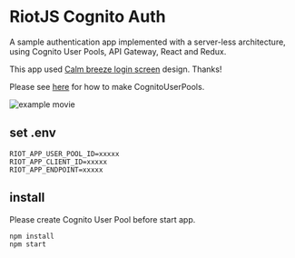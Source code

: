 # RiotJS Cognito Auth

A sample authentication app implemented with a server-less architecture, using Cognito User Pools, API Gateway, React and Redux.

This app used [Calm breeze login screen](https://codepen.io/Lewitje/pen/BNNJjo) design. Thanks!

Please see [here](https://github.com/ganezasan/serverless-cognito-auth) for how to make CognitoUserPools.

![example movie](https://raw.githubusercontent.com/ganezasan/react-cognito-auth/master/screen.png)

## set .env
```
RIOT_APP_USER_POOL_ID=xxxxx
RIOT_APP_CLIENT_ID=xxxxx
RIOT_APP_ENDPOINT=xxxxx
```

## install

Please create Cognito User Pool before start app.

```
npm install
npm start
```
